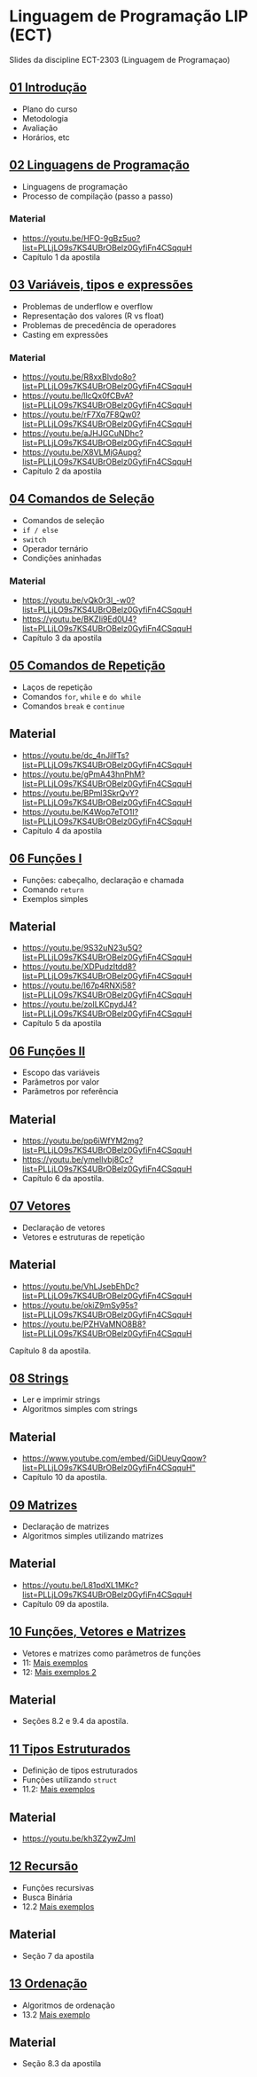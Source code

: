 # Linguagem de Programação LIP (ECT)
Slides da discipline ECT-2303 (Linguagem de Programaçao)

 
## [01 Introdução](./01-intro)

 - Plano do curso
 - Metodologia 
 - Avaliação
 - Horários, etc

## [02 Linguagens de Programação](./02-ling-prog)

 - Linguagens de programação
 - Processo de compilação (passo a passo)
 
### Material
 - <https://youtu.be/HFO-9gBz5uo?list=PLLjLO9s7KS4UBrOBelz0GyfiFn4CSqquH>
 - Capítulo 1 da apostila

## [03 Variáveis, tipos e expressões](03-var-tipos)

 - Problemas de underflow e overflow 
 - Representação dos valores (R vs float)
 - Problemas de precedência de operadores
 - Casting em expressões 

### Material
 - <https://youtu.be/R8xxBlvdo8o?list=PLLjLO9s7KS4UBrOBelz0GyfiFn4CSqquH>
 - <https://youtu.be/llcQx0fCBvA?list=PLLjLO9s7KS4UBrOBelz0GyfiFn4CSqquH>
 - <https://youtu.be/rF7Xq7F8Qw0?list=PLLjLO9s7KS4UBrOBelz0GyfiFn4CSqquH>
 - <https://youtu.be/aJHJGCuNDhc?list=PLLjLO9s7KS4UBrOBelz0GyfiFn4CSqquH>
 - <https://youtu.be/X8VLMjGAupg?list=PLLjLO9s7KS4UBrOBelz0GyfiFn4CSqquH>
 - Capítulo 2 da apostila 

## [04 Comandos de Seleção](04-if)
- Comandos de seleção
- `if / else`
- `switch`
- Operador ternário 
- Condições aninhadas 

### Material
- <https://youtu.be/vQk0r3l_-w0?list=PLLjLO9s7KS4UBrOBelz0GyfiFn4CSqquH>
- <https://youtu.be/BKZIi9Ed0U4?list=PLLjLO9s7KS4UBrOBelz0GyfiFn4CSqquH>
- Capítulo 3 da apostila

## [05 Comandos de Repetição](05-loop)
- Laços de repetição
- Comandos `for`, `while` e `do while`
- Comandos `break` e `continue` 

## Material
- <https://youtu.be/dc_4nJilfTs?list=PLLjLO9s7KS4UBrOBelz0GyfiFn4CSqquH>
- <https://youtu.be/gPmA43hnPhM?list=PLLjLO9s7KS4UBrOBelz0GyfiFn4CSqquH>
- <https://youtu.be/BPml3SkrQvY?list=PLLjLO9s7KS4UBrOBelz0GyfiFn4CSqquH>
- <https://youtu.be/K4Wop7eTO1I?list=PLLjLO9s7KS4UBrOBelz0GyfiFn4CSqquH>
- Capítulo 4 da apostila

## [06 Funções I](06-funcoesI)
- Funções: cabeçalho, declaração e chamada
- Comando `return`
- Exemplos simples

## Material
- <https://youtu.be/9S32uN23u5Q?list=PLLjLO9s7KS4UBrOBelz0GyfiFn4CSqquH>
- <https://youtu.be/XDPudzItdd8?list=PLLjLO9s7KS4UBrOBelz0GyfiFn4CSqquH>
- <https://youtu.be/I67p4RNXj58?list=PLLjLO9s7KS4UBrOBelz0GyfiFn4CSqquH>
- <https://youtu.be/zoILKCpydJ4?list=PLLjLO9s7KS4UBrOBelz0GyfiFn4CSqquH>
- Capítulo 5 da apostila

## [06 Funções II](06-funcoesII)
- Escopo das variáveis
- Parâmetros por valor
- Parâmetros por referência

## Material
- <https://youtu.be/pp6iWfYM2mg?list=PLLjLO9s7KS4UBrOBelz0GyfiFn4CSqquH>
- <https://youtu.be/ymellvbj8Cc?list=PLLjLO9s7KS4UBrOBelz0GyfiFn4CSqquH>
- Capítulo 6 da apostila. 

## [07 Vetores](07-vetores)
- Declaração de vetores
- Vetores e estruturas de repetição

## Material
- <https://youtu.be/VhLJsebEhDc?list=PLLjLO9s7KS4UBrOBelz0GyfiFn4CSqquH>
- <https://youtu.be/okiZ9mSy95s?list=PLLjLO9s7KS4UBrOBelz0GyfiFn4CSqquH>
- <https://youtu.be/PZHVaMNO8B8?list=PLLjLO9s7KS4UBrOBelz0GyfiFn4CSqquH>

Capítulo 8 da apostila. 

## [08 Strings](08-strings)
- Ler e imprimir strings 
- Algoritmos simples com strings

## Material
- <https://www.youtube.com/embed/GiDUeuyQqow?list=PLLjLO9s7KS4UBrOBelz0GyfiFn4CSqquH">
- Capítulo 10 da apostila. 


## [09 Matrizes](09-matrizes)
- Declaração de matrizes
- Algoritmos simples utilizando matrizes
## Material
- <https://youtu.be/L81pdXL1MKc?list=PLLjLO9s7KS4UBrOBelz0GyfiFn4CSqquH>
- Capítulo 09 da apostila. 

## [10 Funções, Vetores e Matrizes](10-vetores-funcoes)
- Vetores e matrizes como parâmetros de funções
- 11: [Mais exemplos](10-vetores-funcoes/index2.html)
- 12: [Mais exemplos 2 ](10-vetores-funcoes/index3.html)


## Material
- Seções 8.2 e 9.4 da apostila. 

## [11 Tipos Estruturados](11-tipos-estruturados)
 - Definição de tipos estruturados
 - Funções utilizando `struct`
 - 11.2: [Mais exemplos](11-tipos-estruturados/index2.html)

## Material
- <https://youtu.be/kh3Z2ywZJmI>

## [12 Recursão](12-recursao/rec.pdf)
 - Funções recursivas
 - Busca Binária 
 - 12.2 [Mais exemplos](12-recursao/)

## Material
- Seção 7 da apostila

## [13 Ordenação](13-ordenacao)
 - Algoritmos de ordenação
 - 13.2 [Mais exemplo](13-ordenacao/index2.html)

## Material
- Seção 8.3 da apostila
